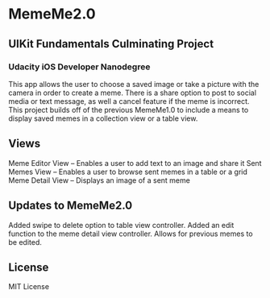 # MemeMe2.0
## UIKit Fundamentals Culminating Project
### Udacity iOS Developer Nanodegree

This app allows the user to choose a saved image or take a picture with the camera in order to create a meme. There is a share option to post to social media or text message, as well a cancel feature if the meme is incorrect. 
This project builds off of the previous MemeMe1.0 to include a means to display saved memes in a collection view or a table view. 

## Views
Meme Editor View – Enables a user to add text to an image and share it
Sent Memes View – Enables a user to browse sent memes in a table or a grid
Meme Detail View – Displays an image of a sent meme

## Updates to MemeMe2.0
Added swipe to delete option to table view controller.
Added an edit function to the meme detail view controller. Allows for previous memes to be edited. 

## License
MIT License
